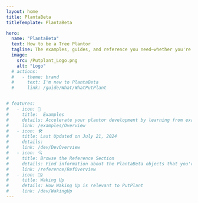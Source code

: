 ```yaml
---
layout: home 
title: PlantaBeta
titleTemplate: PlantaBeta

hero: 
  name: "PlantaBeta"
  text: How to be a Tree Plantor
  tagline: The examples, guides, and reference you need—whether you're planting in the mountains of British Columbia, the wetlands of the Canadian Shield, or anywhere in between. Take advantage of these resources to develop your ability to plant faster and with higher quality.
  image:
    src: /Putplant_Logo.png
    alt: "Logo"
  # actions:
  #   - theme: brand
  #     text: I'm new to PlantaBeta
  #     link: /guide/What/WhatPutPlant


# features:
#   - icon: 🔷
#     title:  Examples
#     details: Accelerate your plantor development by learning from examples
#     link: /examples/Overview
#   - icon: 🛠️
#     title: Last Updated on July 21, 2024
#     details: 
#     link: /dev/DevOverview
#   - icon: 🔍
#     title: Browse the Reference Section
#     details: Find information about the PlantaBeta objects that you're using
#     link: /reference/RefOverview
#   - icon: 🧘‍♀️
#     title: Waking Up
#     details: How Waking Up is relevant to PutPlant
#     link: /dev/WakingUp
---
```


<!-- 

- Gif of multiple HandPut() on home page
- Probably use canva

 -->
